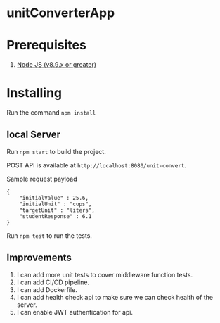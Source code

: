 # unitConverterApp

# Prerequisites
1. [Node JS (v8.9.x or greater)](<https://nodejs.org/en/download/>)

# Installing
Run the command `npm install`

## local Server
Run `npm start` to build the project. 

POST API is available at `http://localhost:8080/unit-convert`. 

Sample request payload 
```
{
	"initialValue" : 25.6,
	"initialUnit" : "cups",
	"targetUnit" : "liters",
	"studentResponse" : 6.1
}

```

Run `npm test` to run the tests. 

## Improvements

1. I can add more unit tests to cover middleware function tests.
2. I can add CI/CD pipeline.
3. I can add Dockerfile.
4. I can add health check api to make sure we can check health of the server.
5. I can enable JWT authentication for api.

